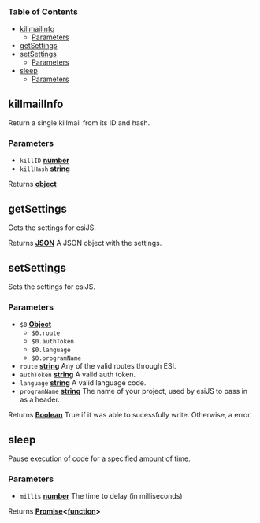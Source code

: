<!-- Generated by documentation.js. Update this documentation by updating the source code. -->

### Table of Contents

-   [killmailInfo][1]
    -   [Parameters][2]
-   [getSettings][3]
-   [setSettings][4]
    -   [Parameters][5]
-   [sleep][6]
    -   [Parameters][7]

## killmailInfo

Return a single killmail from its ID and hash.

### Parameters

-   `killID` **[number][8]** 
-   `killHash` **[string][9]** 

Returns **[object][10]** 

## getSettings

Gets the settings for esiJS.

Returns **[JSON][11]** A JSON object with the settings.

## setSettings

Sets the settings for esiJS.

### Parameters

-   `$0` **[Object][10]** 
    -   `$0.route`  
    -   `$0.authToken`  
    -   `$0.language`  
    -   `$0.programName`  
-   `route` **[string][9]** Any of the valid routes through ESI.
-   `authToken` **[string][9]** A valid auth token.
-   `language` **[string][9]** A valid language code.
-   `programName` **[string][9]** The name of your project, used by esiJS to pass in as a header.

Returns **[Boolean][12]** True if it was able to sucessfully write. Otherwise, a error.

## sleep

Pause execution of code for a specified amount of time.

### Parameters

-   `millis` **[number][8]** The time to delay (in milliseconds)

Returns **[Promise][13]&lt;[function][14]>** 

[1]: #killmailinfo

[2]: #parameters

[3]: #getsettings

[4]: #setsettings

[5]: #parameters-1

[6]: #sleep

[7]: #parameters-2

[8]: https://developer.mozilla.org/docs/Web/JavaScript/Reference/Global_Objects/Number

[9]: https://developer.mozilla.org/docs/Web/JavaScript/Reference/Global_Objects/String

[10]: https://developer.mozilla.org/docs/Web/JavaScript/Reference/Global_Objects/Object

[11]: https://developer.mozilla.org/docs/Web/JavaScript/Reference/Global_Objects/JSON

[12]: https://developer.mozilla.org/docs/Web/JavaScript/Reference/Global_Objects/Boolean

[13]: https://developer.mozilla.org/docs/Web/JavaScript/Reference/Global_Objects/Promise

[14]: https://developer.mozilla.org/docs/Web/JavaScript/Reference/Statements/function
